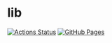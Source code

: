 # lib

[![Actions Status](https://github.com/legosuke/lib/workflows/verify/badge.svg)](https://github.com/legosuke/lib/actions)
[![GitHub Pages](https://img.shields.io/static/v1?label=GitHub+Pages&message=+&color=brightgreen&logo=github)](https://legosuke.github.io/lib/)